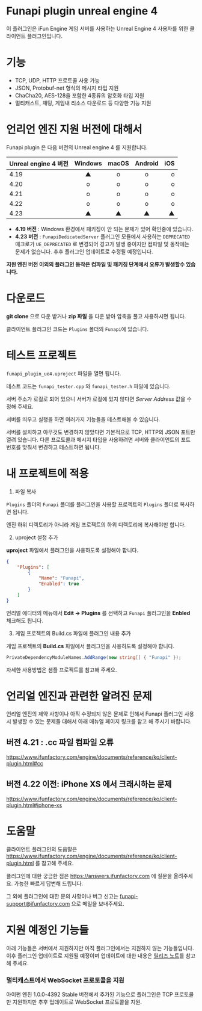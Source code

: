 ﻿Funapi plugin unreal engine 4
========================

이 플러그인은 iFun Engine 게임 서버를 사용하는 Unreal Engine 4 사용자를 위한 클라이언트 플러그인입니다.

# 기능

* TCP, UDP, HTTP 프로토콜 사용 가능
* JSON, Protobuf-net 형식의 메시지 타입 지원
* ChaCha20, AES-128을 포함한 4종류의 암호화 타입 지원
* 멀티캐스트, 채팅, 게임내 리소스 다운로드 등 다양한 기능 지원

# 언리언 엔진 지원 버전에 대해서

Funapi plugin 은 다음 버전의 Unreal engine 4 를 지원합니다.

| Unreal engine 4 버전 | Windows |  macOS  | Android |   iOS  |
|:--------------------|:-------:|:-------:|:-------:|--------:|
| 4.19   | ▲ | o | o | o |
| 4.20   | o | o | o | o |
| 4.21   | o | o | o | o |
| 4.22   | o | o | o | o |
| 4.23   | ▲ | ▲ | ▲ | ▲ |

* **4.19 버전** : Windows 환경에서 패키징이 안 되는 문제가 있어 확인중에 있습니다.
* **4.23 버전** : ``FunapiDedicatedServer`` 플러그인 모듈에서 사용하는 ``DEPRECATED`` 매크로가
  ``UE_DEPRECATED`` 로 변경되어 경고가 발생 중이지만 컴파일 및 동작에는 문제가 없습니다.
  추후 플러그인 업데이트로 수정될 예정입니다.

**지원 엔진 버전 이외의 플러그인 동작은 컴파일 및 패키징 단계에서 오류가 발생할수 있습니다.**

# 다운로드

**git clone** 으로 다운 받거나 **zip 파일** 을 다운 받아 압축을 풀고 사용하시면 됩니다.

클라이언트 플러그인 코드는 ``Plugins`` 폴더의 ``Funapi``에 있습니다.

# 테스트 프로젝트

``funapi_plugin_ue4.uproject`` 파일을 열면 됩니다.

테스트 코드는 ``funapi_tester.cpp`` 와 ``funapi_tester.h`` 파일에 있습니다.

서버 주소가 로컬로 되어 있으니 서버가 로컬에 있지 않다면
*Server Address* 값을 수정해 주세요.

서버를 띄우고 실행을 하면 여러가지 기능들을 테스트해볼 수 있습니다.

서버를 설치하고 아무것도 변경하지 않았다면 기본적으로 TCP, HTTP의 JSON 포트만 열려 있습니다.
다른 프로토콜과 메시지 타입을 사용하려면 서버와 클라이언트의 포트 번호를 맞춰서 변경하고 테스트하면 됩니다.

# 내 프로젝트에 적용

1. 파일 복사

``Plugins`` 폴더의 ``Funapi`` 폴더를 플러그인을 사용할 프로젝트의 ``Plugins`` 폴더로
복사하면 됩니다.

엔진 하위 디렉토리가 아니라 게임 프로젝트의 하위 디렉토리에 복사해야만 합니다.

2. uproject 설정 추가

**uproject** 파일에서 플러그인을 사용하도록 설정해야 합니다.

```json
{
    "Plugins": [
        {
            "Name": "Funapi",
            "Enabled": true
        }
    ]
}
```

언리얼 에디터의 메뉴에서 **Edit -> Plugins** 를 선택하고 ``Funapi`` 플러그인을 **Enbled** 체크해도 됩니다.

3. 게임 프로젝트의 Build.cs 파일에 플러그인 내용 추가

게임 프로젝트의 **Build.cs** 파일에서 플러그인을 사용하도록 설정해야 합니다.

```csharp
PrivateDependencyModuleNames.AddRange(new string[] { "Funapi" });
```

자세한 사용방법은 샘플 프로젝트를 참고해 주세요.

# 언리얼 엔진과 관련한 알려진 문제

언리얼 엔진의 제약 사항이나 아직 수정되지 않은 문제로 인해서 Funapi 플러그인 사용 시 발생할 수 있는 문제들 대해서 아래 매뉴얼 페이지 링크를 참고 해 주시기 바랍니다.

## 버전 4.21 : .cc 파일 컴파일 오류
https://www.ifunfactory.com/engine/documents/reference/ko/client-plugin.html#cc

## 버전 4.22 이전: iPhone XS 에서 크래시하는 문제
https://www.ifunfactory.com/engine/documents/reference/ko/client-plugin.html#iphone-xs

# 도움말

클라이언트 플러그인의 도움말은 <https://www.ifunfactory.com/engine/documents/reference/ko/client-plugin.html> 를 참고해 주세요.

플러그인에 대한 궁금한 점은 <https://answers.ifunfactory.com> 에 질문을 올려주세요.
가능한 빠르게 답변해 드립니다.

그 외에 플러그인에 대한 문의 사항이나 버그 신고는 <funapi-support@ifunfactory.com> 으로 메일을
보내주세요.

# 지원 예정인 기능들

아래 기능들은 서버에서 지원하지만 아직 플러그인에서는 지원하지 않는 기능들입니다.
이후 플러그인 업데이트로 지원될 예정이며 업데이트에 대한 내용은
[릴리즈 노트](https://github.com/iFunFactory/engine-plugin-ue4/releases)를 참고해 주세요.

### 멀티캐스트에서 WebSocket 프로토콜을 지원
아이펀 엔진 1.0.0-4392 Stable 버전에서 추가된 기능으로 플러그인은 TCP 프로토콜만 지원하지만 추후 업데이트로 WebSocket 프로토콜을 지원.
